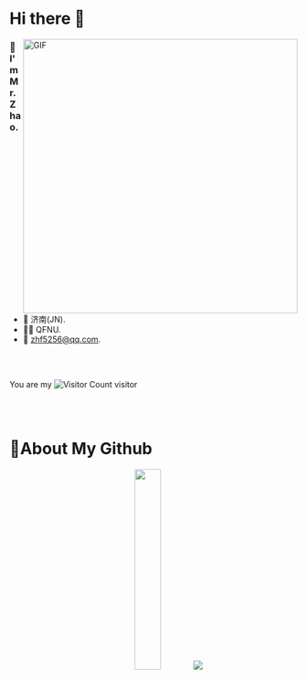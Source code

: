 
# Hi there 👋
<img align="right" top='60' alt="GIF" src="https://zhf-picture.oss-cn-qingdao.aliyuncs.com/my-img/GitHubgif.gif" width="480"/>


### 🙋I'm Mr.Zhao.

<br/>

- 📍  济南(JN).
- 👨‍🎓  QFNU.
- 📧  [zhf5256@qq.com](mailto:zhf5256@qq.com).
<br/>
<br/>

You are my ![Visitor Count](https://profile-counter.glitch.me/zhf521/count.svg) visitor

<br/>
<br/>


# 🚀About My Github
<div align="center">
    <img width="30%" src="https://github-readme-stats-git-masterrstaa-rickstaa.vercel.app/api?username=zhf521&show_icons=true&theme=tokyonight"/>
    <img src="https://github-readme-stats-git-masterrstaa-rickstaa.vercel.app/api/top-langs/?username=zhf521&layout=compact&theme=tokyonight"/>
</div>
